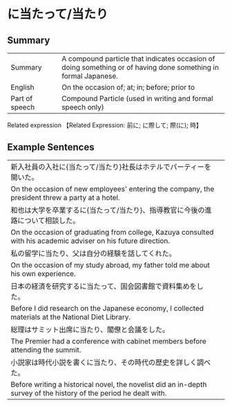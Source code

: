 # に当たって/当たり

## Summary

<table><tr>   <td>Summary<td>   <td>A compound particle that indicates occasion of doing something or of having done something in formal Japanese.</td><tr><tr>   <td>English<td>   <td>On the occasion of; at; in; before; prior to</td><tr><tr>   <td>Part of speech<td>   <td>Compound Particle (used in writing and formal speech only)</td><tr></table><tr>   <td>Related expression<td>   <td>【Related Expression: 前に; に際して; 際(に); 時】</td><tr></table></table>

## Example Sentences

<table><tr><td>新入社員の入社に{当たって/当たり}社長はホテルでパーティーを開いた。<td><tr><tr><td>On the occasion of new employees' entering the company, the president threw a party at a hotel.<td><tr><tr><td>和也は大学を卒業するに{当たって/当たり}、指導教官に今後の進路について相談した。<td><tr><tr><td>On the occasion of graduating from college, Kazuya consulted with his academic adviser on his future direction.<td><tr><tr><td>私の留学に当たり、父は自分の経験を話してくれた。<td><tr><tr><td>On the occasion of my study abroad, my father told me about his own experience.<td><tr><tr><td>日本の経済を研究するに当たって、国会図書館で資料集めをした。<td><tr><tr><td>Before I did research on the Japanese economy, I collected materials at the National Diet Library.<td><tr><tr><td>総理はサミット出席に当たり、閣僚と会議をした。<td><tr><tr><td>The Premier had a conference with cabinet members before attending the summit.<td><tr><tr><td>小説家は時代小説を書くに当たり、その時代の歴史を詳しく調べた。<td><tr><tr><td>Before writing a historical novel, the novelist did an in-depth survey of the history of the period he dealt with.<td><tr></table>

